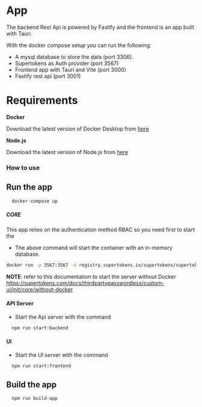 # App

The backend Rest Api is powered by Fastify and the frontend is an app built with Tauri.

With the docker compose setup you can run the following:

- A mysql database to store the data (port 3306).
- Supertokens as Auth provider (port 3567)
- Frontend app with Tauri and Vite (port 3000)
- Fastify rest api (port 3001)

# Requirements

**Docker**

Download the latest version of Docker Desktop from [here](https://www.docker.com/products/docker-desktop)

**Node.js**

Download the latest version of Node.js from [here](https://nodejs.org/en/download/)

### How to use

## Run the app

```bash 
  docker-compose up
```

##### CORE
This app relies on the authentication method RBAC so you need first to start the  

- The above command will start the container with an in-memory database.

```bash
docker run -p 3567:3567 -d registry.supertokens.io/supertokens/supertokens-mysql:7.0
```
**NOTE**: refer to this documentation to start the server without Docker https://supertokens.com/docs/thirdpartypasswordless/custom-ui/init/core/without-docker

#### API Server 

- Start the Api server with the command

```bash
  npm run start:backend
```

#### UI 

- Start the UI server with the command

```bash
  npm run start:frontend
```

## Build the app

```bash
  npm run build-app
```
